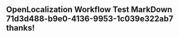 <properties
ms.topic="hero-topic"
ms.test1="hero-topic"
ms.test2="test"/>

## OpenLocalization Workflow Test MarkDown 71d3d488-b9e0-4136-9953-1c039e322ab7 thanks!

